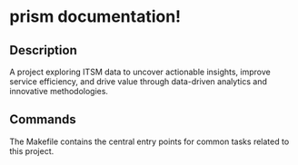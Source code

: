 # prism documentation!

## Description

A project exploring ITSM data to uncover actionable insights, improve service efficiency, and drive value through data-driven analytics and innovative methodologies.

## Commands

The Makefile contains the central entry points for common tasks related to this project.

